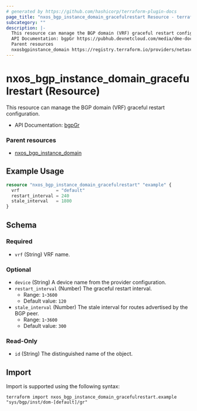 ```yaml
---
# generated by https://github.com/hashicorp/terraform-plugin-docs
page_title: "nxos_bgp_instance_domain_gracefulrestart Resource - terraform-provider-nxos"
subcategory: ""
description: |-
  This resource can manage the BGP domain (VRF) graceful restart configuration.
  API Documentation: bgpGr https://pubhub.devnetcloud.com/media/dme-docs-10-2-2/docs/Routing%20and%20Forwarding/bgp:Gr/
  Parent resources
  nxosbgpinstance_domain https://registry.terraform.io/providers/netascode/nxos/latest/docs/resources/bgp_instance_domain
---
```


# nxos_bgp_instance_domain_gracefulrestart (Resource)

This resource can manage the BGP domain (VRF) graceful restart configuration.

- API Documentation: [bgpGr](https://pubhub.devnetcloud.com/media/dme-docs-10-2-2/docs/Routing%20and%20Forwarding/bgp:Gr/)

### Parent resources

- [nxos_bgp_instance_domain](https://registry.terraform.io/providers/netascode/nxos/latest/docs/resources/bgp_instance_domain)

## Example Usage

```terraform
resource "nxos_bgp_instance_domain_gracefulrestart" "example" {
  vrf              = "default"
  restart_interval = 240
  stale_interval   = 1800
}
```

<!-- schema generated by tfplugindocs -->
## Schema

### Required

- `vrf` (String) VRF name.

### Optional

- `device` (String) A device name from the provider configuration.
- `restart_interval` (Number) The graceful restart interval.
  - Range: `1`-`3600`
  - Default value: `120`
- `stale_interval` (Number) The stale interval for routes advertised by the BGP peer.
  - Range: `1`-`3600`
  - Default value: `300`

### Read-Only

- `id` (String) The distinguished name of the object.

## Import

Import is supported using the following syntax:

```shell
terraform import nxos_bgp_instance_domain_gracefulrestart.example "sys/bgp/inst/dom-[default]/gr"
```
